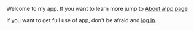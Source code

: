 Welcome to my app. If you want to learn more jump to [About a1pp page](/about)

If you want to get full use of app, don't be afraid and [log in](/login).
